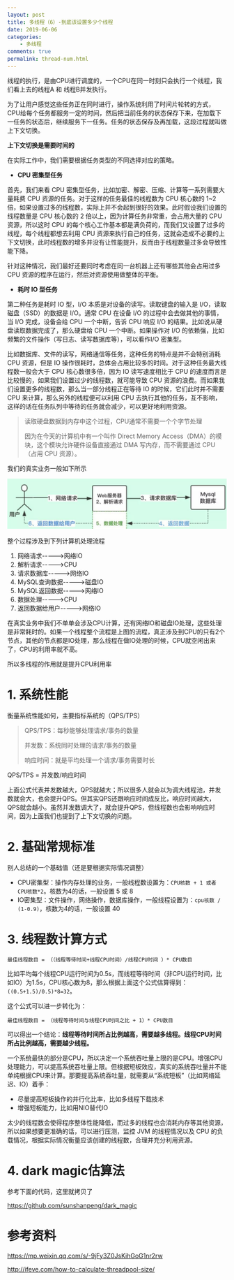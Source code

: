 ```yaml
---
layout: post
title: 多线程（6）-到底该设置多少个线程
date: 2019-06-06
categories:
    - 多线程
comments: true
permalink: thread-num.html
---
```


线程的执行，是由CPU进行调度的，一个CPU在同一时刻只会执行一个线程，我们看上去的线程A 和 线程B并发执行。

为了让用户感觉这些任务正在同时进行，操作系统利用了时间片轮转的方式，CPU给每个任务都服务一定的时间，然后把当前任务的状态保存下来，在加载下一任务的状态后，继续服务下一任务。任务的状态保存及再加载，这段过程就叫做上下文切换。

**上下文切换是需要时间的**

在实际工作中，我们需要根据任务类型的不同选择对应的策略。

- **CPU 密集型任务**

首先，我们来看 CPU 密集型任务，比如加密、解密、压缩、计算等一系列需要大量耗费 CPU 资源的任务。对于这样的任务最佳的线程数为 CPU 核心数的 1~2 倍，如果设置过多的线程数，实际上并不会起到很好的效果。此时假设我们设置的线程数量是 CPU 核心数的 2 倍以上，因为计算任务非常重，会占用大量的 CPU 资源，所以这时 CPU 的每个核心工作基本都是满负荷的，而我们又设置了过多的线程，每个线程都想去利用 CPU 资源来执行自己的任务，这就会造成不必要的上下文切换，此时线程数的增多并没有让性能提升，反而由于线程数量过多会导致性能下降。

针对这种情况，我们最好还要同时考虑在同一台机器上还有哪些其他会占用过多 CPU 资源的程序在运行，然后对资源使用做整体的平衡。

- **耗时 IO 型任务**

第二种任务是耗时 IO 型，I/O 本质是对设备的读写。读取键盘的输入是 I/O，读取磁盘（SSD）的数据是 I/O。通常 CPU 在设备 I/O 的过程中会去做其他的事情，当 I/O 完成，设备会给 CPU 一个中断，告诉 CPU 响应 I/O 的结果。比如说从硬盘读取数据完成了，那么硬盘给 CPU 一个中断。如果操作对 I/O 的依赖强，比如频繁的文件操作（写日志、读写数据库等），可以看作I/O 密集型。

比如数据库、文件的读写，网络通信等任务，这种任务的特点是并不会特别消耗 CPU 资源，但是 IO 操作很耗时，总体会占用比较多的时间。对于这种任务最大线程数一般会大于 CPU 核心数很多倍，因为 IO 读写速度相比于 CPU 的速度而言是比较慢的，如果我们设置过少的线程数，就可能导致 CPU 资源的浪费。而如果我们设置更多的线程数，那么当一部分线程正在等待 IO 的时候，它们此时并不需要 CPU 来计算，那么另外的线程便可以利用 CPU 去执行其他的任务，互不影响，这样的话在任务队列中等待的任务就会减少，可以更好地利用资源。

> 读取硬盘数据到内存中这个过程，CPU通常不需要一个个字节处理
>
> 因为在今天的计算机中有一个叫作 Direct Memory Access（DMA）的模块，这个模块允许硬件设备直接通过 DMA 写内存，而不需要通过 CPU（占用 CPU 资源）。

我们的真实业务一般如下所示

![](/assets/images/posts/thread-num/thread-number-1.jpg)

整个过程涉及到下列计算机处理流程

1. 网络请求----->网络IO
2. 解析请求----->CPU
3. 请求数据库----->网络IO
4. MySQL查询数据----->磁盘IO
5. MySQL返回数据----->网络IO
6. 数据处理----->CPU
7. 返回数据给用户----->网络IO

在真实业务中我们不单单会涉及CPU计算，还有网络IO和磁盘IO处理，这些处理是非常耗时的。如果一个线程整个流程是上图的流程，真正涉及到CPU的只有2个节点，其他的节点都是IO处理，那么线程在做IO处理的时候，CPU就空闲出来了，CPU的利用率就不高。

所以多线程的作用就是提升CPU利用率

# 1. 系统性能

衡量系统性能如何，主要指标系统的（QPS/TPS）

> QPS/TPS：每秒能够处理请求/事务的数量
>
> 并发数：系统同时处理的请求/事务的数量
>
> 响应时间：就是平均处理一个请求/事务需要时长

QPS/TPS = 并发数/响应时间

上面公式代表并发数越大，QPS就越大；所以很多人就会以为调大线程池，并发数就会大，也会提升QPS。但其实QPS还跟响应时间成反比，响应时间越大，QPS就会越小。虽然并发数调大了，就会提升QPS，但线程数也会影响响应时间，因为上面我们也提到了上下文切换的问题。

# 2. 基础常规标准

别人总结的一个基础值（还是要根据实际情况调整）

- CPU密集型：操作内存处理的业务，一般线程数设置为：`CPU核数 + 1 或者 CPU核数*2`。核数为4的话，一般设置 5 或 8
- IO密集型：文件操作，网络操作，数据库操作，一般线程设置为：`cpu核数 / (1-0.9)`，核数为4的话，一般设置 40

# 3. 线程数计算方式

```
最佳线程数目 = （（线程等待时间+线程CPU时间）/线程CPU时间 ）* CPU数目
```

比如平均每个线程CPU运行时间为0.5s，而线程等待时间（非CPU运行时间，比如IO）为1.5s，CPU核心数为8，那么根据上面这个公式估算得到：`((0.5+1.5)/0.5)*8=32`。

这个公式可以进一步转化为：

```
最佳线程数目 = （线程等待时间与线程CPU时间之比 + 1）* CPU数目
```

可以得出一个结论：**线程等待时间所占比例越高，需要越多线程。线程CPU时间所占比例越高，需要越少线程。**

一个系统最快的部分是CPU，所以决定一个系统吞吐量上限的是CPU。增强CPU处理能力，可以提高系统吞吐量上限。但根据短板效应，真实的系统吞吐量并不能单纯根据CPU来计算。那要提高系统吞吐量，就需要从“系统短板”（比如网络延迟、IO）着手：

- 尽量提高短板操作的并行化比率，比如多线程下载技术
- 增强短板能力，比如用NIO替代IO

太少的线程数会使得程序整体性能降低，而过多的线程也会消耗内存等其他资源，所以如果想要更准确的话，可以进行压测，监控 JVM 的线程情况以及 CPU 的负载情况，根据实际情况衡量应该创建的线程数，合理并充分利用资源。

# 4. dark magic估算法

参考下面的代码，这里就拷贝了

https://github.com/sunshanpeng/dark_magic

# 参考资料

https://mp.weixin.qq.com/s/-9jFy3Z0JsKihGoG1nr2rw

http://ifeve.com/how-to-calculate-threadpool-size/

